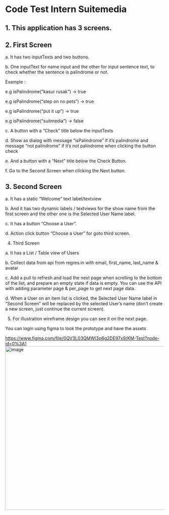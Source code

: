 # Code Test Intern Suitemedia

## 1. This application has 3 screens.

## 2. First Screen

a. It has two inputTexts and two buttons.

b. One inputText for name input and the other for input sentence text, to check whether the sentence is palindrome or not.

Example :

e.g isPalindrome(“kasur rusak”) -> true

e.g isPalindrome(“step on no pets”) -> true

e.g isPalindrome(“put it up”) -> true

e.g isPalindrome(“suitmedia”) -> false

c. A button with a “Check” title below the inputTexts

d. Show as dialog with message “isPalindrome” if it’s palindrome and message “not palindrome” if it’s not palindrome when clicking the button check

e. And a button with a “Next” title below the Check Button.

f. Go to the Second Screen when clicking the Next button.

## 3. Second Screen

a. It has a static “Welcome” text label/textview

b. And it has two dynamic labels / textviews for the show name from the first screen and the other one is the Selected User Name label.

c. It has a button “Choose a User”.

d. Action click button “Choose a User” for goto third screen.

4. Third Screen

a. It has a List / Table view of Users

b. Collect data from api from regres.in with email, first_name, last_name & avatar

c. Add a pull to refresh and load the next page when scrolling to the bottom of the list, and prepare an empty state if data is empty. You can use the API with adding parameter page & per_page to get next page data.

d. When a User on an item list is clicked, the Selected User Name label in “Second Screen” will be replaced by the selected User’s name (don’t create a new screen, just continue the current screen).

5. For illustration wireframe design you can see it on the next page.

You can login using figma to look the prototype and have the assets

https://www.figma.com/file/0QV3L03QMWI3p6g2DE97x9/KM-Test?node-id=0%3A1
<img width="717" height="520" alt="image" src="https://github.com/user-attachments/assets/b2dcc863-d40e-421b-a9ca-83662425ab27" />

